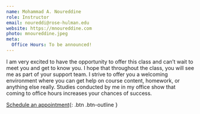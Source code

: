 ```yaml
---
name: Mohammad A. Noureddine
role: Instructor
email: noureddi@rose-hulman.edu
website: https://mnoureddine.com
photo: mnoureddine.jpeg
meta:
  Office Hours: To be announced!
---
```


I am very excited to have the opportunity to offer this class and can’t wait to
meet you and get to know you. I hope that throughout the class, you will see
me as part of your support team. I strive to offer you a welcoming environment
where you can get help on course content, homework, or anything else really.
Studies conducted by me in my office show that coming to office hours
increases your chances of success.

[Schedule an appointment](https://calendly.com/mnoureddine/office-hours){: .btn .btn-outline }
